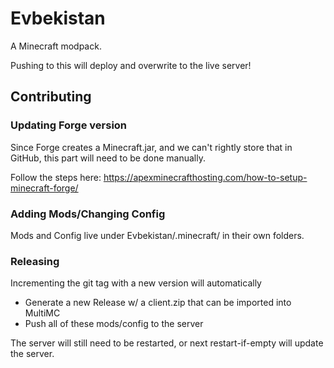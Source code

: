Evbekistan
==========

A Minecraft modpack.

Pushing to this will deploy and overwrite to the live server!

## Contributing

### Updating Forge version

Since Forge creates a Minecraft.jar, and we can't rightly store that in GitHub, this part will need to be done manually.

Follow the steps here:  https://apexminecrafthosting.com/how-to-setup-minecraft-forge/

### Adding Mods/Changing Config

Mods and Config live under Evbekistan/.minecraft/ in their own folders.

### Releasing

Incrementing the git tag with a new version will automatically

- Generate a new Release w/ a client.zip that can be imported into MultiMC
- Push all of these mods/config to the server

The server will still need to be restarted, or next restart-if-empty will update the server.
